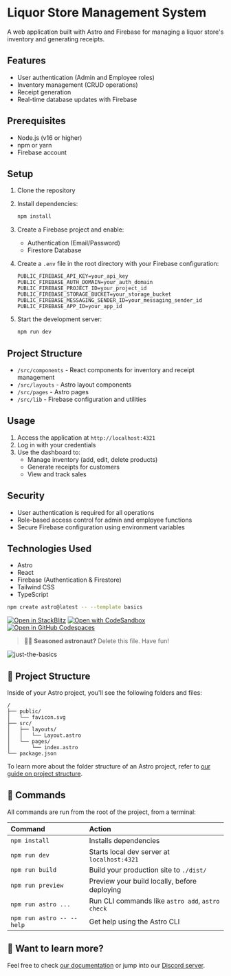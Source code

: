 # Liquor Store Management System

A web application built with Astro and Firebase for managing a liquor store's inventory and generating receipts.

## Features

- User authentication (Admin and Employee roles)
- Inventory management (CRUD operations)
- Receipt generation
- Real-time database updates with Firebase

## Prerequisites

- Node.js (v16 or higher)
- npm or yarn
- Firebase account

## Setup

1. Clone the repository
2. Install dependencies:
   ```bash
   npm install
   ```

3. Create a Firebase project and enable:
   - Authentication (Email/Password)
   - Firestore Database

4. Create a `.env` file in the root directory with your Firebase configuration:
   ```
   PUBLIC_FIREBASE_API_KEY=your_api_key
   PUBLIC_FIREBASE_AUTH_DOMAIN=your_auth_domain
   PUBLIC_FIREBASE_PROJECT_ID=your_project_id
   PUBLIC_FIREBASE_STORAGE_BUCKET=your_storage_bucket
   PUBLIC_FIREBASE_MESSAGING_SENDER_ID=your_messaging_sender_id
   PUBLIC_FIREBASE_APP_ID=your_app_id
   ```

5. Start the development server:
   ```bash
   npm run dev
   ```

## Project Structure

- `/src/components` - React components for inventory and receipt management
- `/src/layouts` - Astro layout components
- `/src/pages` - Astro pages
- `/src/lib` - Firebase configuration and utilities

## Usage

1. Access the application at `http://localhost:4321`
2. Log in with your credentials
3. Use the dashboard to:
   - Manage inventory (add, edit, delete products)
   - Generate receipts for customers
   - View and track sales

## Security

- User authentication is required for all operations
- Role-based access control for admin and employee functions
- Secure Firebase configuration using environment variables

## Technologies Used

- Astro
- React
- Firebase (Authentication & Firestore)
- Tailwind CSS
- TypeScript

```sh
npm create astro@latest -- --template basics
```

[![Open in StackBlitz](https://developer.stackblitz.com/img/open_in_stackblitz.svg)](https://stackblitz.com/github/withastro/astro/tree/latest/examples/basics)
[![Open with CodeSandbox](https://assets.codesandbox.io/github/button-edit-lime.svg)](https://codesandbox.io/p/sandbox/github/withastro/astro/tree/latest/examples/basics)
[![Open in GitHub Codespaces](https://github.com/codespaces/badge.svg)](https://codespaces.new/withastro/astro?devcontainer_path=.devcontainer/basics/devcontainer.json)

> 🧑‍🚀 **Seasoned astronaut?** Delete this file. Have fun!

![just-the-basics](https://github.com/withastro/astro/assets/2244813/a0a5533c-a856-4198-8470-2d67b1d7c554)

## 🚀 Project Structure

Inside of your Astro project, you'll see the following folders and files:

```text
/
├── public/
│   └── favicon.svg
├── src/
│   ├── layouts/
│   │   └── Layout.astro
│   └── pages/
│       └── index.astro
└── package.json
```

To learn more about the folder structure of an Astro project, refer to [our guide on project structure](https://docs.astro.build/en/basics/project-structure/).

## 🧞 Commands

All commands are run from the root of the project, from a terminal:

| Command                   | Action                                           |
| :------------------------ | :----------------------------------------------- |
| `npm install`             | Installs dependencies                            |
| `npm run dev`             | Starts local dev server at `localhost:4321`      |
| `npm run build`           | Build your production site to `./dist/`          |
| `npm run preview`         | Preview your build locally, before deploying     |
| `npm run astro ...`       | Run CLI commands like `astro add`, `astro check` |
| `npm run astro -- --help` | Get help using the Astro CLI                     |

## 👀 Want to learn more?

Feel free to check [our documentation](https://docs.astro.build) or jump into our [Discord server](https://astro.build/chat).
